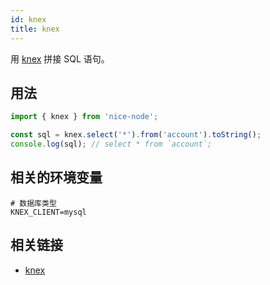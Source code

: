 ```yaml
---
id: knex
title: knex
---
```


用 [knex](http://knexjs.org) 拼接 SQL 语句。

## 用法
```js
import { knex } from 'nice-node';

const sql = knex.select('*').from('account').toString();
console.log(sql); // select * from `account`;
```

## 相关的环境变量
```
# 数据库类型
KNEX_CLIENT=mysql
```

## 相关链接
- [knex](http://knexjs.org)
